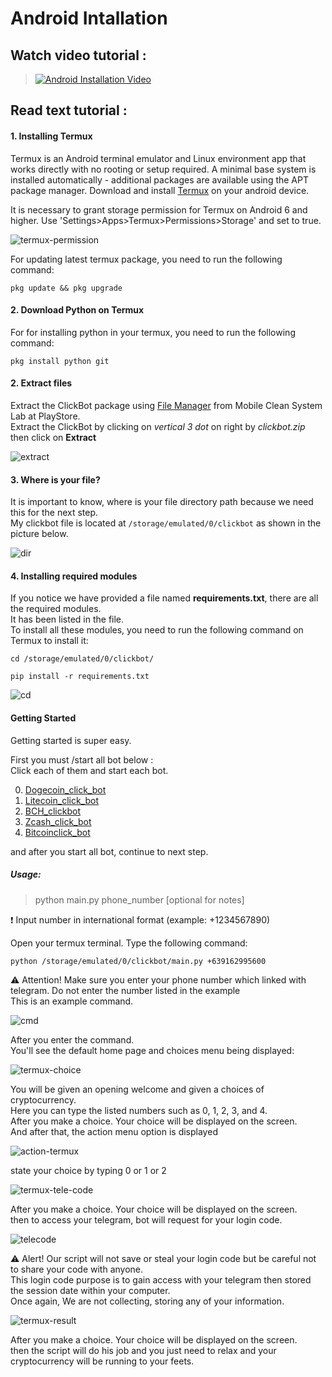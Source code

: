 # Android Intallation

## Watch video tutorial :    

> [![Android Installation Video](https://img.youtube.com/vi/9z4meV0BMMQ/0.jpg)](https://www.youtube.com/watch?v=9z4meV0BMMQ)    

## Read text tutorial :  
#### 1. Installing Termux
Termux is an Android terminal emulator and Linux environment app that works directly with no rooting or setup required.
A minimal base system is installed automatically - additional packages are available using the APT package manager.
Download and install [Termux](https://play.google.com/store/apps/details?id=com.termux) on your android device.

It is necessary to grant storage permission for Termux on Android 6 and higher. Use 'Settings>Apps>Termux>Permissions>Storage' and set to true.    

![termux-permission](/Images/termux-permissions.jpg)

For updating latest termux package, you need to run the following command:
```
pkg update && pkg upgrade
```
#### 2. Download Python on Termux
For for installing python in your termux, you need to run the following command:
```
pkg install python git
```   
#### 2. Extract files
Extract the ClickBot package using [File Manager](https://play.google.com/store/apps/details?id=com.alc.filemanager) from Mobile Clean System Lab at PlayStore.     
Extract the ClickBot by clicking on *vertical 3 dot* on right by *clickbot.zip* then click on **Extract**    

![extract](/Images/extract-android.jpg)

#### 3. Where is your file?  
It is important to know, where is your file directory path because we need this for the next step.       
My clickbot file is located at `/storage/emulated/0/clickbot` as shown in the picture below.

![dir](/Images/termux-dir.jpg)  

#### 4. Installing required modules
If you notice we have provided a file named **requirements.txt**, there are all the required modules.    
It has been listed in the file.    
To install all these modules, you need to run the following command on Termux to install it:    
```
cd /storage/emulated/0/clickbot/

pip install -r requirements.txt
```

![cd](/Images/termux-cd.jpg)

#### Getting Started
Getting started is super easy.

First you must /start all bot below :    
Click each of them and start each bot.    

0. [Dogecoin_click_bot](https://t.me/Dogecoin_click_bot?start=BbHI)
1. [Litecoin_click_bot](https://t.me/Litecoin_click_bot?start=2sWF)
2. [BCH_clickbot](https://t.me/BCH_clickbot?start=BGny)
3. [Zcash_click_bot](https://t.me/Zcash_click_bot?start=9io7)
4. [Bitcoinclick_bot](https://t.me/Bitcoinclick_bot?start=eBh6)

and after you start all bot, continue to next step.  
##### Usage: 
> python main.py phone_number [optional for notes]    

❗ Input number in international format (example: +1234567890)    

Open your termux terminal. Type the following command:    
```
python /storage/emulated/0/clickbot/main.py +639162995600
```
⚠️ Attention! Make sure you enter your phone number which linked with telegram. Do not enter the number listed in the example    
This is an example command.    

![cmd](/Images/termux-execute-cmd.png)

After you enter the command.    
You'll see the default home page and choices menu being displayed:    

![termux-choice](/Images/termux-choice_menu.png)

You will be given an opening welcome and given a choices of cryptocurrency.    
Here you can type the listed numbers such as 0, 1, 2, 3, and 4.    
After you make a choice. Your choice will be displayed on the screen.    
And after that, the action menu option is displayed    

![action-termux](/Images/termux-action_menu.png)    

state your choice by typing 0 or 1 or 2    

![termux-tele-code](/Images/termux-tele-code.png)    

After you make a choice. Your choice will be displayed on the screen.    
then to access your telegram, bot will request for your login code.    

![telecode](/Images/telecode.png)    

⚠️ Alert! Our script will not save or steal your login code but be careful not to share your code with anyone.    
This login code purpose is to gain access with your telegram then stored the session date within your computer.    
Once again, We are not collecting, storing any of your information.    

![termux-result](/Images/termux-result.jpg)    

After you make a choice. Your choice will be displayed on the screen.    
then the script will do his job and you just need to relax and your cryptocurrency will be running to your feets.    
